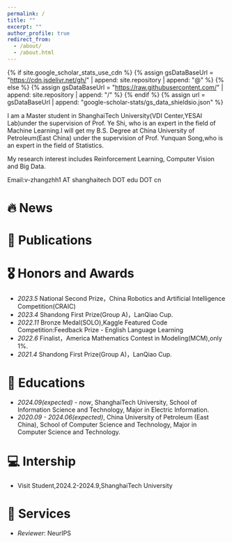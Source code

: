 ```yaml
---
permalink: /
title: ""
excerpt: ""
author_profile: true
redirect_from: 
  - /about/
  - /about.html
---
```


{% if site.google_scholar_stats_use_cdn %}
{% assign gsDataBaseUrl = "https://cdn.jsdelivr.net/gh/" | append: site.repository | append: "@" %}
{% else %}
{% assign gsDataBaseUrl = "https://raw.githubusercontent.com/" | append: site.repository | append: "/" %}
{% endif %}
{% assign url = gsDataBaseUrl | append: "google-scholar-stats/gs_data_shieldsio.json" %}

<span class='anchor' id='about-me'></span>

I am a Master student in ShanghaiTech University(VDI Center,YESAI Lab)under the supervision of Prof. Ye Shi, who is an expert in the field of Machine Learning.I will get my B.S. Degree at China University of Petroleum(East China) under the supervision of Prof. Yunquan Song,who is an expert in the field of Statistics.

My research interest includes Reinforcement Learning, Computer Vision and Big Data.

Email:v-zhangzhh1 AT shanghaitech DOT edu DOT cn




# 🔥 News


# 📝 Publications 


# 🎖 Honors and Awards
- *2023.5* National Second Prize，China Robotics and Artificial Intelligence Competition(CRAIC)
- *2023.4* Shandong First Prize(Group A)，LanQiao Cup.
- *2022.11* Bronze Medal(SOLO),Kaggle Featured Code Competition:Feedback Prize - English Language Learning
- *2022.6* Finalist，America Mathematics Contest in Modeling(MCM),only 1%.
- *2021.4* Shandong First Prize(Group A)，LanQiao Cup.

# 📖 Educations
- *2024.09(expected) - now*, ShanghaiTech University, School of Information Science and Technology, Major in Electric Information. 
- *2020.09 - 2024.06(expected)*, China University of Petroleum (East China), School of Computer Science and Technology, Major in Computer Science and Technology.

# 💻 Intership
- Visit Student,2024.2-2024.9,ShanghaiTech University

# 💼 Services
- *Reviewer*: NeurIPS

